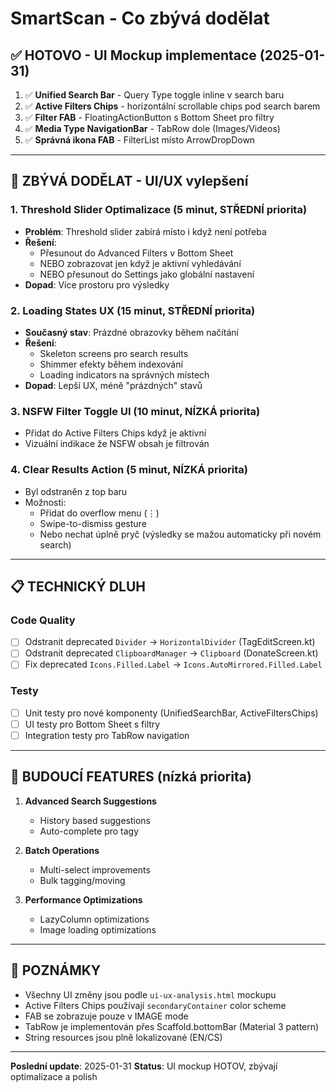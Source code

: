 # SmartScan - Co zbývá dodělat

## ✅ HOTOVO - UI Mockup implementace (2025-01-31)

1. ✅ **Unified Search Bar** - Query Type toggle inline v search baru
2. ✅ **Active Filters Chips** - horizontální scrollable chips pod search barem
3. ✅ **Filter FAB** - FloatingActionButton s Bottom Sheet pro filtry
4. ✅ **Media Type NavigationBar** - TabRow dole (Images/Videos)
5. ✅ **Správná ikona FAB** - FilterList místo ArrowDropDown

---

## 🔧 ZBÝVÁ DODĚLAT - UI/UX vylepšení

### 1. **Threshold Slider Optimalizace** (5 minut, STŘEDNÍ priorita)
- **Problém**: Threshold slider zabírá místo i když není potřeba
- **Řešení**:
  - Přesunout do Advanced Filters v Bottom Sheet
  - NEBO zobrazovat jen když je aktivní vyhledávání
  - NEBO přesunout do Settings jako globální nastavení
- **Dopad**: Více prostoru pro výsledky

### 2. **Loading States UX** (15 minut, STŘEDNÍ priorita)
- **Současný stav**: Prázdné obrazovky během načítání
- **Řešení**:
  - Skeleton screens pro search results
  - Shimmer efekty během indexování
  - Loading indicators na správných místech
- **Dopad**: Lepší UX, méně "prázdných" stavů

### 3. **NSFW Filter Toggle UI** (10 minut, NÍZKÁ priorita)
- Přidat do Active Filters Chips když je aktivní
- Vizuální indikace že NSFW obsah je filtrován

### 4. **Clear Results Action** (5 minut, NÍZKÁ priorita)
- Byl odstraněn z top baru
- Možnosti:
  - Přidat do overflow menu (⋮)
  - Swipe-to-dismiss gesture
  - Nebo nechat úplně pryč (výsledky se mažou automaticky při novém search)

---

## 📋 TECHNICKÝ DLUH

### Code Quality
- [ ] Odstranit deprecated `Divider` → `HorizontalDivider` (TagEditScreen.kt)
- [ ] Odstranit deprecated `ClipboardManager` → `Clipboard` (DonateScreen.kt)
- [ ] Fix deprecated `Icons.Filled.Label` → `Icons.AutoMirrored.Filled.Label`

### Testy
- [ ] Unit testy pro nové komponenty (UnifiedSearchBar, ActiveFiltersChips)
- [ ] UI testy pro Bottom Sheet s filtry
- [ ] Integration testy pro TabRow navigation

---

## 🚀 BUDOUCÍ FEATURES (nízká priorita)

1. **Advanced Search Suggestions**
   - History based suggestions
   - Auto-complete pro tagy

2. **Batch Operations**
   - Multi-select improvements
   - Bulk tagging/moving

3. **Performance Optimizations**
   - LazyColumn optimizations
   - Image loading optimizations

---

## 📝 POZNÁMKY

- Všechny UI změny jsou podle `ui-ux-analysis.html` mockupu
- Active Filters Chips používají `secondaryContainer` color scheme
- FAB se zobrazuje pouze v IMAGE mode
- TabRow je implementován přes Scaffold.bottomBar (Material 3 pattern)
- String resources jsou plně lokalizované (EN/CS)

---

**Poslední update**: 2025-01-31
**Status**: UI mockup HOTOV, zbývají optimalizace a polish

